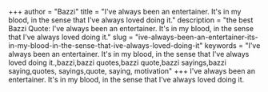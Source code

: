 +++
author = "Bazzi"
title = "I've always been an entertainer. It's in my blood, in the sense that I've always loved doing it."
description = "the best Bazzi Quote: I've always been an entertainer. It's in my blood, in the sense that I've always loved doing it."
slug = "ive-always-been-an-entertainer-its-in-my-blood-in-the-sense-that-ive-always-loved-doing-it"
keywords = "I've always been an entertainer. It's in my blood, in the sense that I've always loved doing it.,bazzi,bazzi quotes,bazzi quote,bazzi sayings,bazzi saying,quotes, sayings,quote, saying, motivation"
+++
I've always been an entertainer. It's in my blood, in the sense that I've always loved doing it.
